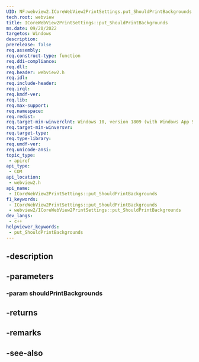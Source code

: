 ```yaml
---
UID: NF:webview2.ICoreWebView2PrintSettings.put_ShouldPrintBackgrounds
tech.root: webview
title: ICoreWebView2PrintSettings::put_ShouldPrintBackgrounds
ms.date: 09/20/2022
targetos: Windows
description: 
prerelease: false
req.assembly: 
req.construct-type: function
req.ddi-compliance: 
req.dll: 
req.header: webview2.h
req.idl: 
req.include-header: 
req.irql: 
req.kmdf-ver: 
req.lib: 
req.max-support: 
req.namespace: 
req.redist: 
req.target-min-winverclnt: Windows 10, version 1809 (with Windows App SDK 1.1 or later)
req.target-min-winversvr: 
req.target-type: 
req.type-library: 
req.umdf-ver: 
req.unicode-ansi: 
topic_type:
 - apiref
api_type:
 - COM
api_location:
 - webview2.h
api_name:
 - ICoreWebView2PrintSettings::put_ShouldPrintBackgrounds
f1_keywords:
 - ICoreWebView2PrintSettings::put_ShouldPrintBackgrounds
 - webview2/ICoreWebView2PrintSettings::put_ShouldPrintBackgrounds
dev_langs:
 - c++
helpviewer_keywords:
 - put_ShouldPrintBackgrounds
---
```


## -description

## -parameters

### -param shouldPrintBackgrounds

## -returns

## -remarks

## -see-also

